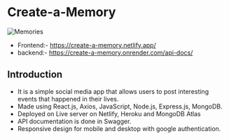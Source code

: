 # Create-a-Memory
 ![Memories](https://i.ibb.co/H7Rk5DZ/xenodochial-tereshkova-011397-netlify-app.png)
 - Frontend:- https://create-a-memory.netlify.app/
 - backend:- https://create-a-memory.onrender.com/api-docs/
## Introduction
 
 - It is a simple social media app that allows users to post interesting events that happened in their lives.
 - Made using React.js, Axios, JavaScript, Node.js, Express.js, MongoDB. 
 - Deployed on Live server on Netlify, Heroku and MongoDB Atlas
 - API documentation is done in Swagger.
 - Responsive design for mobile and desktop with google authentication.


<!-- ![url=https://ibb.co/wy8x5Nt] -->
